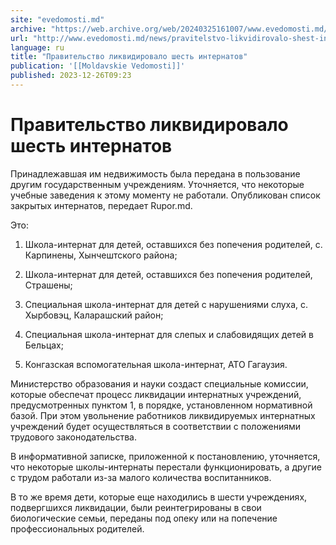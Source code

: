 ```yaml
---
site: "evedomosti.md"
archive: "https://web.archive.org/web/20240325161007/www.evedomosti.md/news/pravitelstvo-likvidirovalo-shest-internatov"
url: "http://www.evedomosti.md/news/pravitelstvo-likvidirovalo-shest-internatov"
language: ru
title: "Правительство ликвидировало шесть интернатов"
publication: '[[Moldavskie Vedomosti]]'
published: 2023-12-26T09:23
---
```


# Правительство ликвидировало шесть интернатов

Принадлежавшая им недвижимость была передана в пользование другим государственным учреждениям. Уточняется, что некоторые учебные заведения к этому моменту не работали. Опубликован список закрытых интернатов, передает Rupor.md.

Это:

1) Школа-интернат для детей, оставшихся без попечения родителей, с. Карпинены, Хынчештского района;

2) Школа-интернат для детей, оставшихся без попечения родителей, Страшены;

3) Специальная школа-интернат для детей с нарушениями слуха, с. Хырбовэц, Каларашский район;

4) Специальная школа-интернат для слепых и слабовидящих детей в Бельцах;

6) Конгазская вспомогательная школа-интернат, АТО Гагаузия.

Министерство образования и науки создаст специальные комиссии, которые обеспечат процесс ликвидации интернатных учреждений, предусмотренных пунктом 1, в порядке, установленном нормативной базой. При этом увольнение работников ликвидируемых интернатных учреждений будет осуществляться в соответствии с положениями трудового законодательства.

В информативной записке, приложенной к постановлению, уточняется, что некоторые школы-интернаты перестали функционировать, а другие с трудом работали из-за малого количества воспитанников.

В то же время дети, которые еще находились в шести учреждениях, подвергшихся ликвидации, были реинтегрированы в свои биологические семьи, переданы под опеку или на попечение профессиональных родителей.
